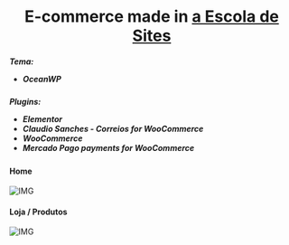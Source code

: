<h1 align="center">E-commerce made in <a href="https://www.youtube.com/user/insufmental"> a Escola de Sites</a></h1>

<h5>Tema:
  <ul>
    <li>OceanWP</li>
  </ul>
</h5>
  
<h5>Plugins:
  <ul>
    <li>Elementor</li>
    <li>Claudio Sanches - Correios for WooCommerce</li>
    <li>WooCommerce</li>
    <li>Mercado Pago payments for WooCommerce</li>
  </ul>
</h5>

<h4>Home</h4>

![IMG](https://github.com/Tarmiel/WS.apps/blob/master/III.WordPress/7.Lolja/p1.png)


<h4>Loja / Produtos</h4>

![IMG](https://github.com/Tarmiel/WS.apps/blob/master/III.WordPress/7.Lolja/p2.png)
